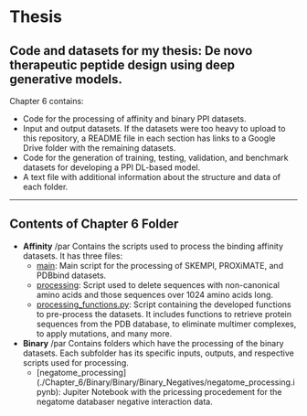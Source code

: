 # Thesis
Code and datasets for my thesis: De novo therapeutic peptide design using deep generative models.
---

Chapter 6 contains:
* Code for the processing of affinity and binary PPI datasets.
* Input and output datasets. If the datasets were too heavy to upload to this repository, a README file in each section has links to a Google Drive folder with the remaining datasets.
* Code for the generation of training, testing, validation, and benchmark datasets for developing a PPI DL-based model.
* A text file with additional information about the structure and data of each folder. 

---
## Contents of Chapter 6 Folder


* **Affinity** /par 
    Contains the scripts used to process the binding affinity datasets. It has three files:
    * [main](./Chapter_6/Affinity/main.py): Main script for the processing of SKEMPI, PROXiMATE, and PDBbind datasets.
    * [processing](../Chapter_6/Affinity/processing.py): Script used to delete sequences with non-canonical amino acids and those sequences over 1024 amino acids long. 
    * [processing_functions.py](../Chapter_6/Affinity/processing_functions.py): Script containing the developed functions to pre-process the datasets. It includes functions to retrieve protein sequences from the PDB database, to eliminate multimer complexes, to apply mutations, and many more. 
* **Binary** /par
    Contains folders which have the processing of the binary datasets. Each subfolder has its specific inputs, outputs, and respective scripts used for processing.
    * [negatome_processing] (./Chapter_6/Binary/Binary/Binary_Negatives/negatome_processing.ipynb): Jupiter Notebook with the pricessing procedement for the negatome databaser negative interaction data.
